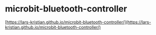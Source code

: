 # microbit-bluetooth-controller
[https://lars-kristian.github.io/microbit-bluetooth-controller/](https://lars-kristian.github.io/microbit-bluetooth-controller/)
